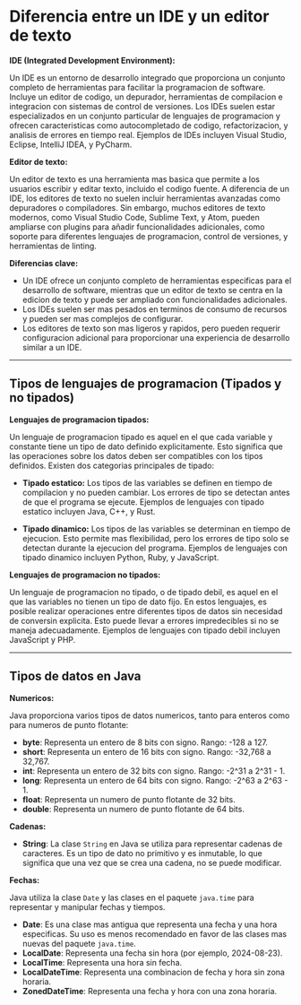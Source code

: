 
# Diferencia entre un IDE y un editor de texto

**IDE (Integrated Development Environment):**

Un IDE es un entorno de desarrollo integrado que proporciona un conjunto completo de herramientas para facilitar la programacion de software. Incluye un editor de codigo, un depurador, herramientas de compilacion e integracion con sistemas de control de versiones. Los IDEs suelen estar especializados en un conjunto particular de lenguajes de programacion y ofrecen caracteristicas como autocompletado de codigo, refactorizacion, y analisis de errores en tiempo real. Ejemplos de IDEs incluyen Visual Studio, Eclipse, IntelliJ IDEA, y PyCharm.

**Editor de texto:**

Un editor de texto es una herramienta mas basica que permite a los usuarios escribir y editar texto, incluido el codigo fuente. A diferencia de un IDE, los editores de texto no suelen incluir herramientas avanzadas como depuradores o compiladores. Sin embargo, muchos editores de texto modernos, como Visual Studio Code, Sublime Text, y Atom, pueden ampliarse con plugins para añadir funcionalidades adicionales, como soporte para diferentes lenguajes de programacion, control de versiones, y herramientas de linting.

**Diferencias clave:**

- Un IDE ofrece un conjunto completo de herramientas especificas para el desarrollo de software, mientras que un editor de texto se centra en la edicion de texto y puede ser ampliado con funcionalidades adicionales.
- Los IDEs suelen ser mas pesados en terminos de consumo de recursos y pueden ser mas complejos de configurar.
- Los editores de texto son mas ligeros y rapidos, pero pueden requerir configuracion adicional para proporcionar una experiencia de desarrollo similar a un IDE.

---

## Tipos de lenguajes de programacion (Tipados y no tipados)

**Lenguajes de programacion tipados:**

Un lenguaje de programacion tipado es aquel en el que cada variable y constante tiene un tipo de dato definido explicitamente. Esto significa que las operaciones sobre los datos deben ser compatibles con los tipos definidos. Existen dos categorias principales de tipado:

- **Tipado estatico:** Los tipos de las variables se definen en tiempo de compilacion y no pueden cambiar. Los errores de tipo se detectan antes de que el programa se ejecute. Ejemplos de lenguajes con tipado estatico incluyen Java, C++, y Rust.

- **Tipado dinamico:** Los tipos de las variables se determinan en tiempo de ejecucion. Esto permite mas flexibilidad, pero los errores de tipo solo se detectan durante la ejecucion del programa. Ejemplos de lenguajes con tipado dinamico incluyen Python, Ruby, y JavaScript.

**Lenguajes de programacion no tipados:**

Un lenguaje de programacion no tipado, o de tipado debil, es aquel en el que las variables no tienen un tipo de dato fijo. En estos lenguajes, es posible realizar operaciones entre diferentes tipos de datos sin necesidad de conversin explicita. Esto puede llevar a errores impredecibles si no se maneja adecuadamente. Ejemplos de lenguajes con tipado debil incluyen JavaScript y PHP.

---

## Tipos de datos en Java

**Numericos:**

Java proporciona varios tipos de datos numericos, tanto para enteros como para numeros de punto flotante:

- **byte**: Representa un entero de 8 bits con signo. Rango: -128 a 127.
- **short**: Representa un entero de 16 bits con signo. Rango: -32,768 a 32,767.
- **int**: Representa un entero de 32 bits con signo. Rango: -2^31 a 2^31 - 1.
- **long**: Representa un entero de 64 bits con signo. Rango: -2^63 a 2^63 - 1.
- **float**: Representa un numero de punto flotante de 32 bits.
- **double**: Representa un numero de punto flotante de 64 bits.

**Cadenas:**

- **String**: La clase `String` en Java se utiliza para representar cadenas de caracteres. Es un tipo de dato no primitivo y es inmutable, lo que significa que una vez que se crea una cadena, no se puede modificar.

**Fechas:**

Java utiliza la clase `Date` y las clases en el paquete `java.time` para representar y manipular fechas y tiempos.

- **Date**: Es una clase mas antigua que representa una fecha y una hora especificas. Su uso es menos recomendado en favor de las clases mas nuevas del paquete `java.time`.
- **LocalDate**: Representa una fecha sin hora (por ejemplo, 2024-08-23).
- **LocalTime**: Representa una hora sin fecha.
- **LocalDateTime**: Representa una combinacion de fecha y hora sin zona horaria.
- **ZonedDateTime**: Representa una fecha y hora con una zona horaria.
